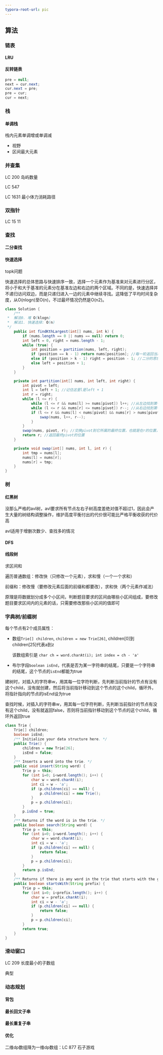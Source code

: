 ```yaml
---
typora-root-url: pic
---
```


## 算法

### 链表

#### LRU

#### 反转链表

```java
pre = null;
next = cur.next;
cur.next = pre;
pre = cur;
cur = next;
```

### 栈

#### 单调栈

栈内元素单调增或单调减

* 视野
* 区间最大元素

### 并查集

LC 200 岛屿数量

LC 547

LC 1631 最小体力消耗路径



### 双指针

LC 15 11

### 查找

#### 二分查找

#### 快速选择

topk问题

快速选择的总体思路与快速排序一致，选择一个元素作为基准来对元素进行分区，将小于和大于基准的元素分在基准左边和右边的两个区域。不同的是，快速选择并不递归访问双边，而是只递归进入一边的元素中继续寻找。这降低了平均时间复杂度，从O(nlogn)至O(n)，不过最坏情况仍然是O(n2)。

```java
class Solution {
    /**
 *  解法0. 堆 O(klogn)
 *  解法1. 快速选择: O(n)
 */
    public int findKthLargest(int[] nums, int k) {
        if (nums.length == 0 || nums == null) return 0;
        int left = 0, right = nums.length - 1;
        while (true) {
            int position = partition(nums, left, right);
            if (position == k - 1) return nums[position]; //每一轮返回当前pivot的最终位置，它的位置就是第几大的，如果刚好是第K大的数
            else if (position > k - 1) right = position - 1; //二分的思想
            else left = position + 1;
        }
    }

    private int partition(int[] nums, int left, int right) {
        int pivot = left;
        int l = left + 1; //记住这里l是left + 1
        int r = right;
        while (l <= r) {
            while (l <= r && nums[l] >= nums[pivot]) l++; //从左边找到第一个小于nums[pivot]的数
            while (l <= r && nums[r] <= nums[pivot]) r--; //从右边找到第一个大于nums[pivot]的数
            if (l <= r && nums[l] < nums[pivot] && nums[r] > nums[pivot]) {
                swap(nums, l++, r--);
            }
        }
        swap(nums, pivot, r); //交换pivot到它所属的最终位置，也就是在r的位置，因为此时r的左边都比r大，右边都比r小
        return r; //返回最终pivot的位置
    }

    private void swap(int[] nums, int l, int r) {
        int tmp = nums[l];
        nums[l] = nums[r];
        nums[r] = tmp;
    }
}
```

### 树

#### 红黑树

没那么严格的avl树，avl要求所有节点左右子树高度差绝对值不超过1，因此会产生大量的树结构调整操作，维护高度平衡付出的代价很可能比严格平衡收获的代价高

avl适用于增删次数少、查找多的情况

#### DFS

#### 线段树

求区间和

遍历普通数组：修改快（只修改一个元素），求和慢（一个一个求和）

前缀和：修改慢（要修改元素后面的前缀和都要改），求和快（两个元素作减法）

原理是将数据划分成多个小区间，判断题目要求的区间由哪些小区间组成，要修改题目要求区间内的元素的话，只需要修改那些小区间的值即可

### 字典树/前缀树

每个节点有2个成员属性：

* 数组`Trie[] children`, `children = new Trie[26]`, children[0]到children[25]代表a到z

  该数组索引是 `char ch = word.charAt(i); int index = ch - 'a'`

* 布尔字段`boolean isEnd`，代表是否为某一字符串的结尾，只要是一个字符串的结尾，这个节点的`isEnd`都能为true

建树时，对插入的字符串w，用其每一位字符判断，先判断当前指针的节点有没有这个child，没有就创建，然后将当前指针移动到这个节点的这个child，循环外，将指针指向的节点的isEnd设为true

查找时候，对插入的字符串w，用其每一位字符判断，先判断当前指针的节点有没有这个child，没有就返回false，否则将当前指针移动到这个节点的这个child，循环外返回true

```java
class Trie {
    Trie[] children;
    boolean isEnd;
    /** Initialize your data structure here. */
    public Trie() {
        children = new Trie[26];
        isEnd = false;
    }
    /** Inserts a word into the trie. */
    public void insert(String word) {
        Trie p = this;
        for (int i=0; i<word.length(); i++) {
            char w = word.charAt(i);
            int ci = w - 'a';
            if (p.children[ci] == null) {
                p.children[ci] = new Trie();
            }
            p = p.children[ci];
        }
        p.isEnd = true;
    }
    /** Returns if the word is in the trie. */
    public boolean search(String word) {
        Trie p = this;
        for (int i=0; i<word.length(); i++) {
            char w = word.charAt(i);
            int ci = w - 'a';
            if (p.children[ci] == null) {
                return false;
            }
            p = p.children[ci];
        }
        return p.isEnd;
    }
    /** Returns if there is any word in the trie that starts with the given prefix. */
    public boolean startsWith(String prefix) {
        Trie p = this;
        for (int i=0; i<prefix.length(); i++) {
            char w = prefix.charAt(i);
            int ci = w - 'a';
            if (p.children[ci] == null) {
                return false;
            }
            p = p.children[ci];
        }
        return true;
    }
}
```

### 滑动窗口

LC 209 长度最小的子数组 

典型

### 动态规划

#### 背包

#### 最长回文子串

#### 最长重复子串

#### 优化

二维dp数组降为一维dp数组：LC 877 石子游戏
